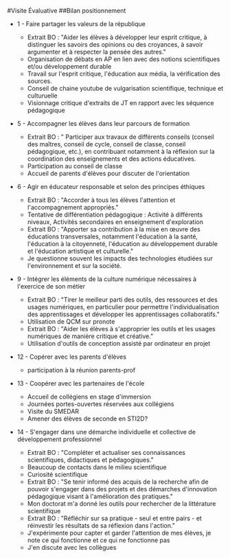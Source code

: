 #Visite Évaluative
##Bilan positionnement
* 1 - Faire partager les valeurs de la république
	* Extrait BO : "Aider les élèves à développer leur esprit critique, à distinguer les savoirs des opinions ou des croyances, à savoir argumenter et à respecter la pensée des autres."
	* Organisation de débats en AP en lien avec des notions scientifiques et/ou développement durable
	* Travail sur l'esprit critique, l'éducation aux média, la vérification des sources.
	* Conseil de chaine youtube de vulgarisation scientifique, technique et culturuelle
	* Visionnage critique d'extraits de JT en rapport avec les séquence pédagogique

* 5 -  Accompagner les élèves dans leur parcours de formation
	* Extrait BO : " Participer aux travaux de différents conseils (conseil des maîtres, conseil de cycle, conseil de classe, conseil pédagogique, etc.), en contribuant notamment à la réflexion sur la coordination des enseignements et des actions éducatives.
	* Participation au conseil de classe
	* Accueil de parents d'élèves pour discuter de l'orientation

* 6 - Agir en éducateur responsable et selon des principes éthiques
	* Extrait BO : "Accorder à tous les élèves l'attention et l'accompagnement appropriés."
	* Tentative de différentiation pédagogique : Activité à différents niveaux, Activités secondaires en enseignement d'exploration
	* Extrait BO : "Apporter sa contribution à la mise en œuvre des éducations transversales, notamment l'éducation à la santé, l'éducation à la
citoyenneté, l'éducation au développement durable et l'éducation artistique et culturelle."
	* Je questionne souvent les impacts des technologies étudiées sur l'environnement et sur la société.

* 9 - Intégrer les éléments de la culture numérique nécessaires à l'exercice de son métier
	* Extrait BO : "Tirer le meilleur parti des outils, des ressources et des usages numériques, en particulier pour permettre l'individualisation des apprentissages et développer les apprentissages collaboratifs."
	* Utilisation de QCM sur pronote
	* Extrait BO : "Aider les élèves à s'approprier les outils et les usages numériques de manière critique et créative."
	* Utilisation d'outils de conception assisté par ordinateur en projet

* 12 - Copérer avec les parents d'élèves
	* participation à la réunion parents-prof

* 13 - Coopérer avec les partenaires de l'école
	* Accueil de collégiens en stage d'immersion
	* Journées portes-ouvertes réservées aux collégiens
	* Visite du SMEDAR
	* Amener des élèves de seconde en STI2D?

* 14 - S'engager dans une démarche individuelle et collective de développement professionnel
	* Extrait BO : "Compléter et actualiser ses connaissances scientifiques, didactiques et pédagogiques."
	* Beaucoup de contacts dans le milieu scientifique
	* Curiosité scientifique
	* Extrait BO : "Se tenir informé des acquis de la recherche afin de pouvoir s'engager dans des projets et des démarches d'innovation pédagogique visant à l'amélioration des pratiques."
	* Mon doctorat m'a donné les outils pour rechercher de la littérature scientifique
	* Extrait BO : "Réfléchir sur sa pratique - seul et entre pairs - et réinvestir les résultats de sa réflexion dans l'action."
	* J'expérimente pour capter et garder l'attention de mes élèves, je note ce qui fonctionne et ce qui ne fonctionne pas
	* J'en discute avec les collègues

